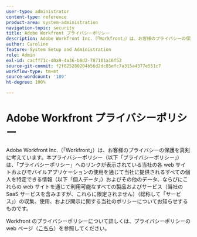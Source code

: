 ```yaml
---
user-type: administrator
content-type: reference
product-area: system-administration
navigation-topic: security
title: Adobe Workfront プライバシーポリシー
description: Adobe Workfront Inc.（「Workfront」）は、お客様のプライバシーの保護を真剣に考えています。本プライバシーポリシー（以下「プライバシーポリシー」）は、「プライバシーポリシー」へのリンクが表示されている当社の各 web サイトおよびモバイルアプリケーションの使用を通じて当社に提供されるすべての個人を特定できる情報（以下「個人データ」）およびその他のデータ、ならびにこれらの web サイトを通じて利用可能なすべての製品およびサービス（当社の SaaS サービスを含みますが、これらに限定されません）（総称して「サービス」）の収集、使用、および開示に関する当社のポリシーについてお知らせするものです。
author: Caroline
feature: System Setup and Administration
role: Admin
exl-id: cacff71c-d0a9-4a36-b8d2-787101a16f52
source-git-commit: f2f825280204b56d2dc85efc7a315a4377e551c7
workflow-type: tm+mt
source-wordcount: '189'
ht-degree: 100%

---
```


# Adobe Workfront プライバシーポリシー

Adobe Workfront Inc.（「Workfront」）は、お客様のプライバシーの保護を真剣に考えています。本プライバシーポリシー（以下「プライバシーポリシー」）は、「プライバシーポリシー」へのリンクが表示されている当社の各 web サイトおよびモバイルアプリケーションの使用を通じて当社に提供されるすべての個人を特定できる情報（以下「個人データ」）およびその他のデータ、ならびにこれらの web サイトを通じて利用可能なすべての製品およびサービス（当社の SaaS サービスを含みますが、これらに限定されません）（総称して「サービス」）の収集、使用、および開示に関する当社のポリシーについてお知らせするものです。

Workfront のプライバシーポリシーについて詳しくは、プライバシーポリシーの web ページ（[こちら](https://www.workfront.com/privacy-notice)）を参照してください。
